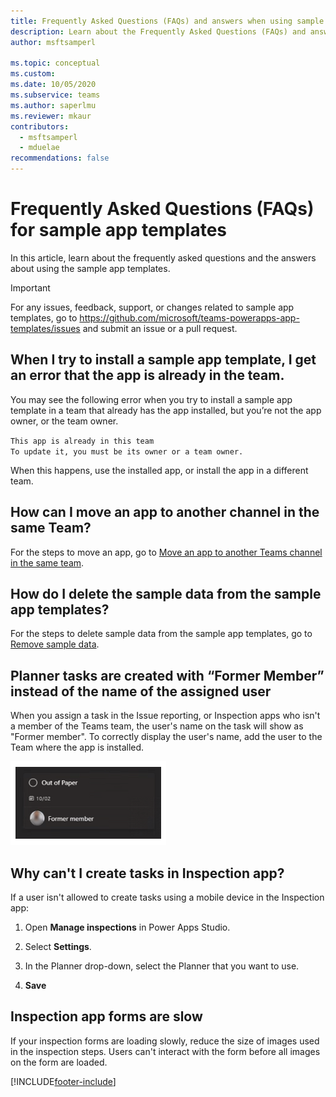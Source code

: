 ```yaml
---
title: Frequently Asked Questions (FAQs) and answers when using sample app templates | Microsoft Docs
description: Learn about the Frequently Asked Questions (FAQs) and answers when using sample app templates.
author: msftsamperl

ms.topic: conceptual
ms.custom: 
ms.date: 10/05/2020
ms.subservice: teams
ms.author: saperlmu
ms.reviewer: mkaur
contributors:
  - msftsamperl
  - mduelae
recommendations: false
---
```


# Frequently Asked Questions (FAQs) for sample app templates

In this article, learn about the frequently asked questions and the answers about using the sample app templates.

> [!IMPORTANT]
> For any issues, feedback, support, or changes related to sample app templates, go to https://github.com/microsoft/teams-powerapps-app-templates/issues and submit an issue or a pull request.

## When I try to install a sample app template, I get an error that the app is already in the team.

You may see the following error when you try to install a sample app template in a team that already has the app installed, but you’re not the app owner, or the team owner.

`This app is already in this team` <br>
`To update it, you must be its owner or a team owner.`

When this happens, use the installed app, or install the app in a different team.

## How can I move an app to another channel in the same Team?

For the steps to move an app, go to [Move an app to another Teams channel in the same team](publish-and-share-apps.md#move-an-app-to-another-teams-channel-in-the-same-team).

## How do I delete the sample data from the sample app templates?

For the steps to delete sample data from the sample app templates, go to [Remove sample data](customize-sample-apps.md#remove-sample-data).

## Planner tasks are created with “Former Member” instead of the name of the assigned user

When you assign a task in the Issue reporting, or Inspection apps who isn't a member of the Teams team, the user's name on the task will show as "Former member".
To correctly display the user's name, add the user to the Team where the app is installed.

![Former member.](media\sample-apps-faqs\former-member.png "Former member")

## Why can't I create tasks in Inspection app?

If a user isn't allowed to create tasks using a mobile device in the Inspection app:

1. Open **Manage inspections** in Power Apps Studio.

1. Select **Settings**.

1. In the Planner drop-down, select the Planner that you want to use.

1. **Save**

## Inspection app forms are slow

If your inspection forms are loading slowly, reduce the size of images used in the inspection steps. Users can't interact with the form before all images on the form are loaded.


[!INCLUDE[footer-include](../includes/footer-banner.md)]